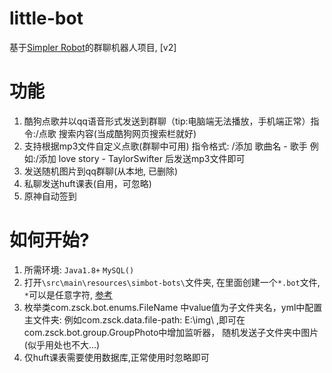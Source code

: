 # little-bot
基于[Simpler Robot](https://github.com/ForteScarlet/simpler-robot/tree/v2-dev)的群聊机器人项目, [v2]
# 功能
1. 酷狗点歌并以qq语音形式发送到群聊（tip:电脑端无法播放，手机端正常）指令:/点歌 搜索内容(当成酷狗网页搜索栏就好)
2. 支持根据mp3文件自定义点歌(群聊中可用)    指令格式: /添加 歌曲名 - 歌手 例如:/添加 love story - TaylorSwifter 后发送mp3文件即可
3. 发送随机图片到qq群聊(从本地, 已删除)
4. 私聊发送huft课表(自用，可忽略)
5. 原神自动签到

# 如何开始?
1. 所需环境: `Java1.8+`  `MySQL()`
2. 打开`\src\main\resources\simbot-bots\`文件夹, 在里面创建一个`*.bot`文件, `*`可以是任意字符, [参考](https://www.yuque.com/simpler-robot/simpler-robot-doc/fk6o3e#iUKbX)
3. 枚举类com.zsck.bot.enums.FileName 中value值为子文件夹名，yml中配置主文件夹: 例如com.zsck.data.file-path: E:\img\ ,即可在com.zsck.bot.group.GroupPhoto中增加监听器，
   随机发送子文件夹中图片(似乎用处也不大...)
4. 仅huft课表需要使用数据库,正常使用时忽略即可
